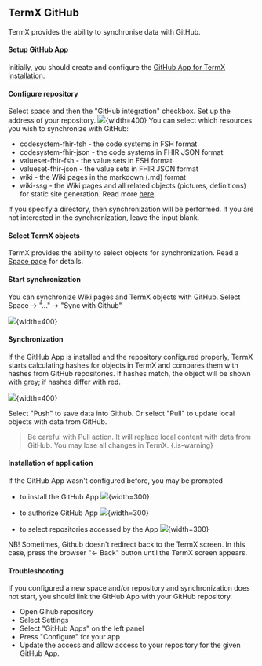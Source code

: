 ## TermX GitHub

TermX provides the ability to synchronise data with GitHub.

#### Setup GitHub App
Initially, you should create and configure the [GitHub App for TermX installation](page:github-app).

#### Configure repository
Select space and then the "GitHub integration" checkbox.
Set up the address of your repository.
![](files/139/github_conf.png){width=400}
You can select which resources you wish to synchronize with GitHub:
- codesystem-fhir-fsh - the code systems in FSH format
- codesystem-fhir-json - the code systems in FHIR JSON format
- valueset-fhir-fsh - the value sets in FSH format
- valueset-fhir-json - the value sets in FHIR JSON format
- wiki - the Wiki pages in the markdown (.md) format
- wiki-ssg - the Wiki pages and all related objects (pictures, definitions) for static site generation. Read more [here](page:static-site-generation).

If you specify a directory, then synchronization will be performed. If you are not interested in the synchronization, leave the input blank.

#### Select TermX objects
TermX provides the ability to select objects for synchronization. Read a [Space page](page:space) for details.


#### Start synchronization
You can synchronize Wiki pages and TermX objects with GitHub.
Select Space -> "..." -> "Sync with Github"

![](files/139/sync_with_github.png){width=400}

#### Synchronization
If the GitHub App is installed and the repository configured properly, TermX starts calculating hashes for objects in TermX and compares them with hashes from GitHub repositories.
If hashes match, the object will be shown with grey; if hashes differ with red.

![](files/139/githun_diff.png){width=400}

Select "Push" to save data into Github. Or select "Pull" to update local objects with data from GitHub.

> Be careful with Pull action. It will replace local content with data from GitHub. You may lose all changes in TermX. {.is-warning}


#### Installation of application
If the GitHub App wasn't configured before, you may be prompted
- to install the GitHub App
![](files/139/github_install.png){width=300}

- to authorize GitHub App
![](files/139/authorize_github_app.png){width=300}

- to select repositories accessed by the App
![](files/139/github_repo.png){width=300}

NB! Sometimes, Github doesn't redirect back to the TermX screen. In this case, press the browser "<- Back" button until the TermX screen appears.


#### Troubleshooting
If you configured a new space and/or repository and synchronization does not start, you should link the GitHub App with your GitHub repository.
- Open Gihub repository
- Select Settings
- Select "GitHub Apps" on the left panel
- Press "Configure" for your app
- Update the access and allow access to your repository for the given GitHub App.
